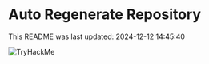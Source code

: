 # Auto Regenerate Repository

This README was last updated: 2024-12-12 14:45:40

 ![TryHackMe](https://tryhackme.com/badge/533634)